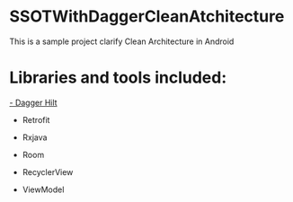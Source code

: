 # SSOTWithDaggerCleanAtchitecture

This is a sample project clarify Clean Architecture in Android

# Libraries and tools included:

[- Dagger Hilt](https://developer.android.com/training/dependency-injection/hilt-android)

- Retrofit

- Rxjava

- Room

- RecyclerView

- ViewModel
